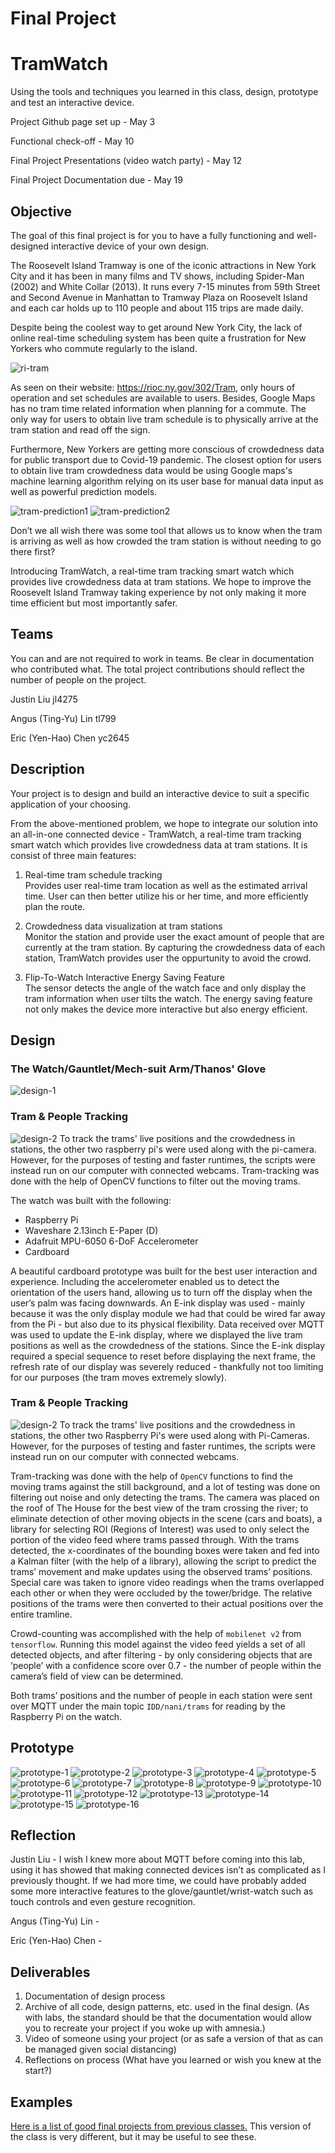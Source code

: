 # Final Project
# TramWatch

Using the tools and techniques you learned in this class, design, prototype and test an interactive device.

Project Github page set up - May 3

Functional check-off - May 10
 
Final Project Presentations (video watch party) - May 12

Final Project Documentation due - May 19


## Objective

The goal of this final project is for you to have a fully functioning and well-designed interactive device of your own design.  

The Roosevelt Island Tramway is one of the iconic attractions in New York City and it has been in many films and TV shows, including Spider-Man (2002) and White Collar (2013). It runs every 7-15 minutes from 59th Street and Second Avenue in Manhattan to Tramway Plaza on Roosevelt Island and each car holds up to 110 people and about 115 trips are made daily. 

Despite being the coolest way to get around New York City, the lack of online real-time scheduling system has been quite a frustration for New Yorkers who commute regularly to the island.   

![ri-tram](./image/the-roosevelt-island.jpg)

As seen on their website: https://rioc.ny.gov/302/Tram, only hours of operation and set schedules are available to users. Besides, Google Maps has no tram time related information when planning for a commute. The only way for users to obtain live tram schedule is to physically arrive at the tram station and read off the sign.

Furthermore, New Yorkers are getting more conscious of crowdedness data for public transport due to Covid-19 pandemic. The closest option for users to obtain live tram crowdedness data would be using Google maps's machine learning algorithm relying on its user base for manual data input as well as powerful prediction models. 

![tram-prediction1](./image/google-tram.jpg)
![tram-prediction2](./image/google-tram2.jpg)

Don’t we all wish there was some tool that allows us to know when the tram is arriving as well as how crowded the tram station is without needing to go there first?

Introducing TramWatch, a real-time tram tracking smart watch which provides live crowdedness data at tram stations. We hope to improve the Roosevelt Island Tramway taking experience by not only making it more time efficient but most importantly safer. 

## Teams

You can and are not required to work in teams. Be clear in documentation who contributed what. The total project contributions should reflect the number of people on the project.

Justin Liu jl4275

Angus (Ting-Yu) Lin tl799

Eric (Yen-Hao) Chen yc2645 

## Description
Your project is to design and build an interactive device to suit a specific application of your choosing. 

From the above-mentioned problem, we hope to integrate our solution into an all-in-one connected device - TramWatch, a real-time tram tracking smart watch which provides live crowdedness data at tram stations. It is consist of three main features: 

1. Real-time tram schedule tracking  
    Provides user real-time tram location as well as the estimated arrival time. User can then better utilize his or her time, and more efficiently plan the route.  

2. Crowdedness data visualization at tram stations  
    Monitor the station and provide user the exact amount of people that are currently at the tram station. By capturing the crowdedness data of each station, TramWatch provides user the oppurtunity to avoid the crowd. 

3. Flip-To-Watch Interactive Energy Saving Feature  
    The sensor detects the angle of the watch face and only display the tram information when user tilts the watch. The energy saving feature not only makes the device more interactive but also energy efficient.


## Design
### The Watch/Gauntlet/Mech-suit Arm/Thanos' Glove
![design-1](./image/design1.png)

### Tram & People Tracking
![design-2](./image/design2.png)
To track the trams' live positions and the crowdedness in stations, the other two raspberry pi's were used along with the pi-camera. However, for the purposes of testing and faster runtimes, the scripts were instead run on our computer with connected webcams. Tram-tracking was done with the help of OpenCV functions to filter out the moving trams.


The watch was built with the following:
- Raspberry Pi
- Waveshare 2.13inch E-Paper (D)
- Adafruit MPU-6050 6-DoF Accelerometer
- Cardboard

A beautiful cardboard prototype was built for the best user interaction and experience. Including the accelerometer enabled us to detect the orientation of the users hand, allowing us to turn off the display when the user’s palm was facing downwards. An E-ink display was used - mainly because it was the only display module we had that could be wired far away from the Pi - but also due to its physical flexibility. Data received over MQTT was used to update the E-ink display, where we displayed the live tram positions as well as the crowdedness of the stations. Since the E-ink display required a special sequence to reset before displaying the next frame, the refresh rate of our display was severely reduced - thankfully not too limiting for our purposes (the tram moves extremely slowly).


### Tram & People Tracking
![design-2](./image/design2.png)
To track the trams' live positions and the crowdedness in stations, the other two Raspberry Pi's were used along with Pi-Cameras. However, for the purposes of testing and faster runtimes, the scripts were instead run on our computer with connected webcams. 

Tram-tracking was done with the help of `OpenCV` functions to find the moving trams against the still background, and a lot of testing was done on filtering out noise and only detecting the trams. The camera was placed on the roof of The House for the best view of the tram crossing the river; to eliminate detection of other moving objects in the scene (cars and boats), a library for selecting ROI (Regions of Interest) was used to only select the portion of the video feed where trams passed through. With the trams detected, the x-coordinates of the bounding boxes were taken and fed into a Kalman filter (with the help of a library), allowing the script to predict the  trams’ movement and make updates using the observed trams’ positions. Special care was taken to ignore video readings when the trams overlapped each other or when they were occluded by the tower/bridge. The relative positions of the trams were then converted to their actual positions over the entire tramline.

Crowd-counting was accomplished with the help of `mobilenet v2` from `tensorflow`. Running this model against the video feed yields a set of all detected objects, and after filtering - by only considering objects that are ‘people’ with a confidence score over 0.7 - the number of people within the camera’s field of view can be determined.

Both trams’ positions and the number of people in each station were sent over MQTT under the main topic `IDD/nani/trams` for reading by the Raspberry Pi on the watch.

## Prototype
![prototype-1](./image/IMG_2089.JPG)
![prototype-2](./image/IMG_2091.JPG)
![prototype-3](./image/IMG_2092.JPG)
![prototype-4](./image/IMG_2094.jpeg)
![prototype-5](./image/IMG_2095.jpeg)
![prototype-6](./image/IMG_2096.jpeg)
![prototype-7](./image/IMG_2097.jpeg)
![prototype-8](./image/IMG_2098.jpeg)
![prototype-9](./image/IMG_2099.jpeg)
![prototype-10](./image/IMG_2129.jpeg)
![prototype-11](./image/IMG_2130.jpeg)
![prototype-12](./image/IMG_2710.jpeg)
![prototype-13](./image/IMG_2711.jpeg)
![prototype-14](./image/IMG_2713.jpeg)
![prototype-15](./image/IMG_2716.jpeg)
![prototype-16](./image/IMG_2723.jpeg)





## Reflection
Justin Liu - I wish I knew more about MQTT before coming into this lab, using it has showed that making connected devices isn’t as complicated as I previously thought. If we had more time, we could have probably added some more interactive features to the glove/gauntlet/wrist-watch such as touch controls and even gesture recognition.

Angus (Ting-Yu) Lin - 

Eric (Yen-Hao) Chen - 

## Deliverables

1. Documentation of design process
2. Archive of all code, design patterns, etc. used in the final design. (As with labs, the standard should be that the documentation would allow you to recreate your project if you woke up with amnesia.)
3. Video of someone using your project (or as safe a version of that as can be managed given social distancing)
4. Reflections on process (What have you learned or wish you knew at the start?)


## Examples

[Here is a list of good final projects from previous classes.](https://github.com/FAR-Lab/Developing-and-Designing-Interactive-Devices/wiki/Previous-Final-Projects)
This version of the class is very different, but it may be useful to see these.
